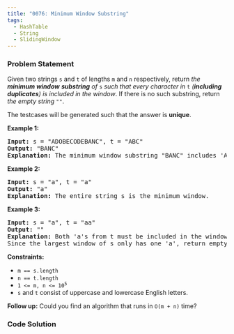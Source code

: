 ```yaml
---
title: "0076: Minimum Window Substring"
tags:
  - HashTable
  - String
  - SlidingWindow
---
```

### Problem Statement

<p>Given two strings <code>s</code> and <code>t</code> of lengths <code>m</code> and <code>n</code> respectively, return <em>the <strong>minimum window</strong></em> <span data-keyword="substring-nonempty"><strong><em>substring</em></strong></span><em> of </em><code>s</code><em> such that every character in </em><code>t</code><em> (<strong>including duplicates</strong>) is included in the window</em>. If there is no such substring, return <em>the empty string </em><code>&quot;&quot;</code>.</p>

<p>The testcases will be generated such that the answer is <strong>unique</strong>.</p>


<p><strong class="example">Example 1:</strong></p>

<pre>
<strong>Input:</strong> s = &quot;ADOBECODEBANC&quot;, t = &quot;ABC&quot;
<strong>Output:</strong> &quot;BANC&quot;
<strong>Explanation:</strong> The minimum window substring &quot;BANC&quot; includes &#39;A&#39;, &#39;B&#39;, and &#39;C&#39; from string t.
</pre>

<p><strong class="example">Example 2:</strong></p>

<pre>
<strong>Input:</strong> s = &quot;a&quot;, t = &quot;a&quot;
<strong>Output:</strong> &quot;a&quot;
<strong>Explanation:</strong> The entire string s is the minimum window.
</pre>

<p><strong class="example">Example 3:</strong></p>

<pre>
<strong>Input:</strong> s = &quot;a&quot;, t = &quot;aa&quot;
<strong>Output:</strong> &quot;&quot;
<strong>Explanation:</strong> Both &#39;a&#39;s from t must be included in the window.
Since the largest window of s only has one &#39;a&#39;, return empty string.
</pre>


<p><strong>Constraints:</strong></p>

<ul>
	<li><code>m == s.length</code></li>
	<li><code>n == t.length</code></li>
	<li><code>1 &lt;= m, n &lt;= 10<sup>5</sup></code></li>
	<li><code>s</code> and <code>t</code> consist of uppercase and lowercase English letters.</li>
</ul>


<p><strong>Follow up:</strong> Could you find an algorithm that runs in <code>O(m + n)</code> time?</p>


### Code Solution

```python

```
